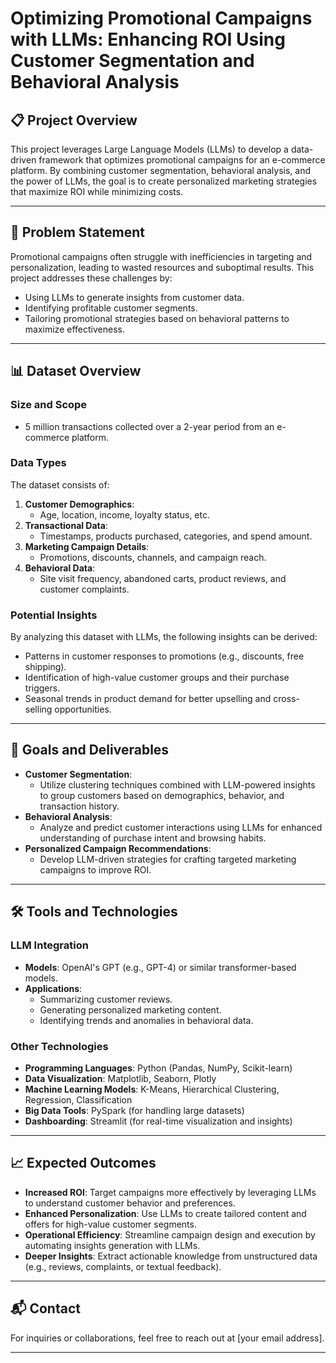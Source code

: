 # Optimizing Promotional Campaigns with LLMs: Enhancing ROI Using Customer Segmentation and Behavioral Analysis

## 📋 Project Overview
This project leverages Large Language Models (LLMs) to develop a data-driven framework that optimizes promotional campaigns for an e-commerce platform. By combining customer segmentation, behavioral analysis, and the power of LLMs, the goal is to create personalized marketing strategies that maximize ROI while minimizing costs.

---

## 🧩 Problem Statement
Promotional campaigns often struggle with inefficiencies in targeting and personalization, leading to wasted resources and suboptimal results. This project addresses these challenges by:
- Using LLMs to generate insights from customer data.
- Identifying profitable customer segments.
- Tailoring promotional strategies based on behavioral patterns to maximize effectiveness.

---

## 📊 Dataset Overview

### **Size and Scope**
- 5 million transactions collected over a 2-year period from an e-commerce platform.

### **Data Types**
The dataset consists of:
1. **Customer Demographics**:
   - Age, location, income, loyalty status, etc.
2. **Transactional Data**:
   - Timestamps, products purchased, categories, and spend amount.
3. **Marketing Campaign Details**:
   - Promotions, discounts, channels, and campaign reach.
4. **Behavioral Data**:
   - Site visit frequency, abandoned carts, product reviews, and customer complaints.

### **Potential Insights**
By analyzing this dataset with LLMs, the following insights can be derived:
- Patterns in customer responses to promotions (e.g., discounts, free shipping).
- Identification of high-value customer groups and their purchase triggers.
- Seasonal trends in product demand for better upselling and cross-selling opportunities.

---

## 🚀 Goals and Deliverables
- **Customer Segmentation**:
  - Utilize clustering techniques combined with LLM-powered insights to group customers based on demographics, behavior, and transaction history.
- **Behavioral Analysis**:
  - Analyze and predict customer interactions using LLMs for enhanced understanding of purchase intent and browsing habits.
- **Personalized Campaign Recommendations**:
  - Develop LLM-driven strategies for crafting targeted marketing campaigns to improve ROI.

---

## 🛠️ Tools and Technologies

### **LLM Integration**
- **Models**: OpenAI's GPT (e.g., GPT-4) or similar transformer-based models.
- **Applications**:
  - Summarizing customer reviews.
  - Generating personalized marketing content.
  - Identifying trends and anomalies in behavioral data.

### **Other Technologies**
- **Programming Languages**: Python (Pandas, NumPy, Scikit-learn)
- **Data Visualization**: Matplotlib, Seaborn, Plotly
- **Machine Learning Models**: K-Means, Hierarchical Clustering, Regression, Classification
- **Big Data Tools**: PySpark (for handling large datasets)
- **Dashboarding**: Streamlit (for real-time visualization and insights)

---

## 📈 Expected Outcomes
- **Increased ROI**: Target campaigns more effectively by leveraging LLMs to understand customer behavior and preferences.
- **Enhanced Personalization**: Use LLMs to create tailored content and offers for high-value customer segments.
- **Operational Efficiency**: Streamline campaign design and execution by automating insights generation with LLMs.
- **Deeper Insights**: Extract actionable knowledge from unstructured data (e.g., reviews, complaints, or textual feedback).

---

## 📬 Contact
For inquiries or collaborations, feel free to reach out at [your email address].

---
